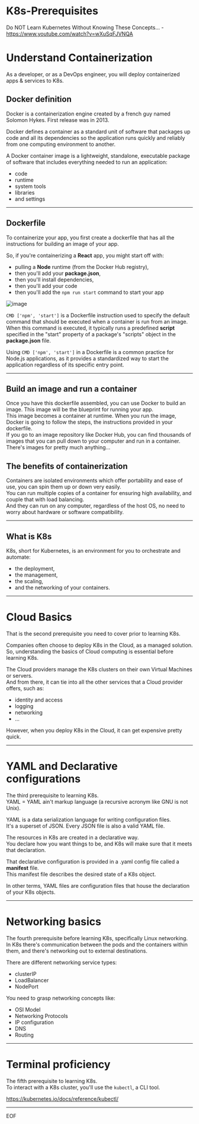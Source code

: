 # K8s-Prerequisites

 Do NOT Learn Kubernetes Without Knowing These Concepts... - https://www.youtube.com/watch?v=wXuSqFJVNQA  

# Understand Containerization

As a developer, or as a DevOps engineer, you will deploy containerized apps & services to K8s.  

## Docker definition

Docker is a containerization engine created by a french guy named Solomon Hykes. First release was in 2013.  

Docker defines a container as a standard unit of software that packages up code and all its dependencies so the application runs quickly and reliably from one computing environment to another.  

A Docker container image is a lightweight, standalone, executable package of software that includes everything needed to run an application: 
- code
- runtime
- system tools
- libraries
- and settings

---

## Dockerfile

To containerize your app, you first create a dockerfile that has all the instructions for building an image of your app.  

So, if you're containerizing a **React** app, you might start off with: 
- pulling a **Node** runtime (from the Docker Hub registry),
- then you'll add your **package.json**,
- then you'll install dependencies,
- then you'll add your code
- then you'll add the `npm run start` command to start your app

![image](https://github.com/user-attachments/assets/1ac6ec1a-fee1-4800-abbc-5f27216fd387)

`CMD ['npm', 'start']` is a Dockerfile instruction used to specify the default command that should be executed when a container is run from an image.  
When this command is executed, it typically runs a predefined **script** specified in the "start" property of a package's "scripts" object in the **package.json** file.  

Using `CMD ['npm', 'start']` in a Dockerfile is a common practice for Node.js applications, as it provides a standardized way to start the application regardless of its specific entry point.  

---

## Build an image and run a container

Once you have this dockerfile assembled, you can use Docker to build an image. This image will be the blueprint for running your app.   
This image becomes a container at runtime. When you run the image, Docker is going to follow the steps, the instructions provided in your dockerfile.  
If you go to an image repository like Docker Hub, you can find thousands of images that you can pull down to your computer and run in a container. There's images for pretty much anything...  

## The benefits of containerization

Containers are isolated environments which offer portability and ease of use, you can spin them up or down very easily.  
You can run multiple copies of a container for ensuring high availability, and couple that with load balancing.  
And they can run on any computer, regardless of the host OS, no need to worry about hardware or software compatibility.  

---

## What is K8s

K8s, short for Kubernetes, is an environment for you to orchestrate and automate: 
- the deployment,
- the management,
- the scaling,
- and the networking
of your containers.

---

# Cloud Basics

That is the second prerequisite you need to cover prior to learning K8s.  

Companies often choose to deploy K8s in the Cloud, as a managed solution.  
So, understanding the basics of Cloud computing is essential before learning K8s.

The Cloud providers manage the K8s clusters on their own Virtual Machines or servers.  
And from there, it can tie into all the other services that a Cloud provider offers, such as:
- identity and access 
- logging
- networking
- ...

However, when you deploy K8s in the Cloud, it can get expensive pretty quick.

---

# YAML and Declarative configurations

The third prerequisite to learning K8s.  
YAML = YAML ain't markup language (a recursive acronym like GNU is not Unix).  

YAML is a data serialization language for writing configuration files.  
It's a superset of JSON. Every JSON file is also a valid YAML file.  

The resources in K8s are created in a declarative way.  
You declare how you want things to be, and K8s will make sure that it meets that declaration.  

That declarative configuration is provided in a .yaml config file called a **manifest** file.  
This manifest file describes the desired state of a K8s object.  

In other terms, YAML files are configuration files that house the declaration of your K8s objects.  

---

# Networking basics

The fourth prerequisite before learning K8s, specifically Linux networking.  
In K8s there's communication between the pods and the containers within them, and there's networking out to external destinations.  

There are different networking service types:
- clusterIP
- LoadBalancer
- NodePort

You need to grasp networking concepts like:
- OSI Model
- Networking Protocols
- IP configuration
- DNS
- Routing

---

# Terminal proficiency

The fifth prerequisite to learning K8s.  
To interact with a K8s cluster, you'll use the `kubectl`, a CLI tool.  

https://kubernetes.io/docs/reference/kubectl/

---
EOF
